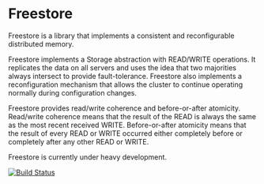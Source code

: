 # Freestore

Freestore is a library that implements a consistent and reconfigurable distributed memory. 

Freestore implements a Storage abstraction with READ/WRITE operations. It replicates the data on all servers and uses the idea that two majorities always intersect to provide fault-tolerance. Freestore also implements a reconfiguration mechanism that allows the cluster to continue operating normally during configuration changes.

Freestore provides read/write coherence and before-or-after atomicity. Read/write coherence means that the result of the READ is always the same as the most recent received WRITE. Before-or-after atomicity means that the result of every READ or WRITE occurred either completely before or completely after any other READ or WRITE.


Freestore is currently under heavy development.

[![Build Status](https://travis-ci.org/mateusbraga/freestore.png?branch=master)](https://travis-ci.org/mateusbraga/freestore)
